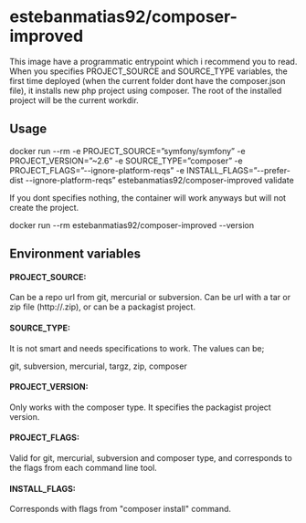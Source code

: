 # estebanmatias92/composer-improved

This image have a programmatic entrypoint which i recommend you to read.
When you specifies PROJECT_SOURCE and SOURCE_TYPE variables, the first time deployed (when the current folder dont have the composer.json file), it installs new php project using composer.
The root of the installed project will be the current workdir.

## Usage

docker run --rm -e PROJECT_SOURCE=”symfony/symfony” -e PROJECT_VERSION=”~2.6” -e SOURCE_TYPE=”composer” -e PROJECT_FLAGS=”--ignore-platform-reqs” -e INSTALL_FLAGS=”--prefer-dist --ignore-platform-reqs” estebanmatias92/composer-improved validate

If you dont specifies nothing, the container will work anyways but will not create the project.

docker run --rm estebanmatias92/composer-improved --version

## Environment variables

#### PROJECT_SOURCE:
Can be a repo url from git, mercurial or subversion. Can be url with a tar or zip file (http://<url-here>.zip), or can be a packagist project.

#### SOURCE_TYPE:
It is not smart and needs specifications to work.
The values can be;

git,
subversion,
mercurial,
targz,
zip,
composer

#### PROJECT_VERSION:
Only works with the composer type. It specifies the packagist project version.

#### PROJECT_FLAGS:
Valid for git, mercurial, subversion and composer type, and corresponds to the flags from each command line tool.

#### INSTALL_FLAGS:
Corresponds with flags from "composer install" command.


